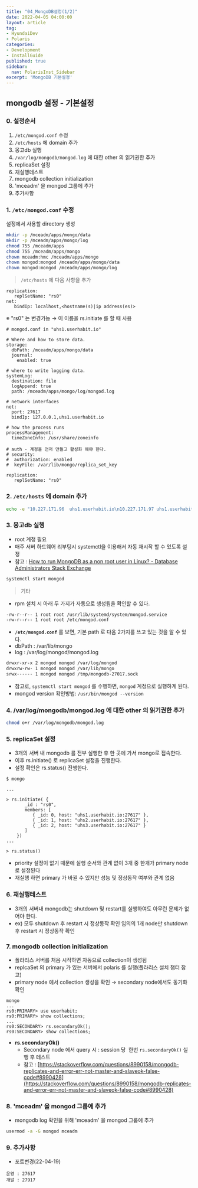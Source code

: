 ```yaml
---
title: "04_MongoDB설정(1/2)"
date: 2022-04-05 04:00:00
layout: article
tag: 
- HyundaiDev
- Polaris
categories: 
- Development
- InstallGuide
published: true
sidebar:
  nav: PolarisInst_Sidebar
excerpt: 'MongoDB 기본설정'
---
```


## mongodb 설정 - 기본설정

### 0. 설정순서

1. `/etc/mongod.conf` 수정
2. `/etc/hosts` 에 domain 추가
3. 몽고db 실행
4. `/var/log/mongodb/mongod.log` 에 대한 other 의 읽기권한 추가
5. replicaSet 설정
6. 재실행테스트
7. mongodb collection initialization
8. 'mceadm' 을 mongod 그룹에 추가
9. 추가사항

### 1. `/etc/mongod.conf` 수정

설정에서 사용할 directory 생성

```bash
mkdir -p /mceadm/apps/mongo/data
mkdir -p /mceadm/apps/mongo/log
chmod 755 /mceadm/apps
chmod 755 /mceadm/apps/mongo
chown mceadm:hmc /mceadm/apps/mongo
chown mongod:mongod /mceadm/apps/mongo/data
chown mongod:mongod /mceadm/apps/mongo/log
```

> `/etc/hosts` 에 다음 사항을 추가
> 

```
replication:
   replSetName: "rs0"
net:
   bindIp: localhost,<hostname(s)|ip address(es)>
```

※ "rs0" 는 변경가능 → 이 이름을 rs.initiate 를 할 때 사용

```
# mongod.conf in "uhs1.userhabit.io"

# Where and how to store data.
storage:
  dbPath: /mceadm/apps/mongo/data
  journal:
    enabled: true

# where to write logging data.
systemLog:
  destination: file
  logAppend: true
  path: /mceadm/apps/mongo/log/mongod.log

# network interfaces
net:
  port: 27617
  bindIp: 127.0.0.1,uhs1.userhabit.io

# how the process runs
processManagement:
  timeZoneInfo: /usr/share/zoneinfo

# auth - 계정을 먼저 만들고 활성화 해야 한다.
# security:
#  authorization: enabled
#  keyFile: /var/lib/mongo/replica_set_key

replication:
   replSetName: "rs0"
```

### 2. `/etc/hosts` 에 domain 추가

```bash
echo -e "10.227.171.96  uhs1.userhabit.io\n10.227.171.97 uhs1.userhabit.io\n10.227.171.98  uhs1.userhabit.io\n" >> /etc/hosts
```

### 3. 몽고db 실행

- root 계정 필요
- 매주 서버 하드웨어 리부팅시 systemctl을 이용해서 자동 재시작 할 수 있도록 설정
- 참고 :  [How to run MongoDB as a non root user in Linux? - Database Administrators Stack Exchange](https://dba.stackexchange.com/questions/132544/how-to-run-mongodb-as-a-non-root-user-in-linux)

```bash
systemctl start mongod
```

> 기타
> 
- rpm 설치 시 아래 두 가지가 자동으로 생성됨을 확인할 수 있다.

```bash
-rw-r--r-- 1 root root /usr/lib/systemd/system/mongod.service
-rw-r--r-- 1 root root /etc/mongod.conf
```

- **`/etc/mongod.conf`** 를 보면, 기본 path 로 다음 2가지를 쓰고 있는 것을 알 수 있다.
- dbPath : /var/lib/mongo
- log : /var/log/mongod/mongod.log

```bash
drwxr-xr-x 2 mongod mongod /var/log/mongod
drwxrw-rw- 1 mongod mongod /var/lib/mongo
srwx------ 1 mongod mongod /tmp/mongodb-27017.sock
```

- 참고로, `systemctl start mongod` 를 수행하면, `mongod` 계정으로 실행하게 된다.
- mongod version 확인방법: `/usr/bin/mongod --version`

### 4. /var/log/mongodb/mongod.log 에 대한 other 의 읽기권한 추가

```bash
chmod o+r /var/log/mongodb/mongod.log
```

### 5. ****replicaSet 설정****

- 3개의 서버 내 mongodb 를 전부 실행한 후 한 곳에 가서 mongo로 접속한다.
- 이후 rs.initiate() 로 replicaSet 설정을 진행한다.
- 설정 확인은 rs.status() 진행한다.

```
$ mongo

...

> rs.initiate( {
       _id : "rs0",
       members: [
          { _id: 0, host: "uhs1.userhabit.io:27617" },
          { _id: 1, host: "uhs2.userhabit.io:27617" },
          { _id: 2, host: "uhs3.userhabit.io:27617" }
       ]
    })
...

> rs.status()
```

- priority 설정이 없기 때문에  실행 순서와 관계 없이 3개 중 한개가 primary node로 설정된다
- 재실행 하면 primary 가 바뀔 수 있지만 성능 및 정상동작 여부와 관계 없음

### 6. 재실행테스트

- 3개의 서버내 mongodb는 shutdown 및 restart를 실행하여도 아무런 문제가 없어야 한다.
- ex) 모두 shutdown 후 restart 시 정상동작 확인
      임의의 1개 node만 shutdown 후 restart 시 정상동작 확인

### 7. ****mongodb collection initialization****

- 폴라리스 서버를 처음 시작하면 자동으로 collection이 생성됨
- replcaSet 의 primary 가 있는 서버에서 polaris 를 실행(폴라리스 설치 챕터 참고)
- primary node 에서 collection 생성을 확인 → secondary node에서도 동기화 확인

```
mongo
...
rs0:PRIMARY> use userhabit;
rs0:PRIMARY> show collections;
...
rs0:SECONDARY> rs.secondaryOk();
rs0:SECONDARY> show collections;
```

- **rs.secondaryOk()**
    - Secondary node 에서 query 시 : session 당  한번 `rs.secondaryOk()` 실행 후 테스트
    - 참고 : [https://stackoverflow.com/questions/8990158/mongodb-replicates-and-error-err-not-master-and-slaveok-false-code#8990428](https://stackoverflow.com/questions/8990158/mongodb-replicates-and-error-err-not-master-and-slaveok-false-code#8990428)

### 8. ****'mceadm' 을 mongod 그룹에 추가****

- mongodb log 확인을 위해 'mceadm' 을 mongod 그룹에 추가

```bash
usermod -a -G mongod mceadm
```

### 9. 추가사항

- 포트변경(22-04-19)

```
운영 : 27617
개발 : 27917
```
